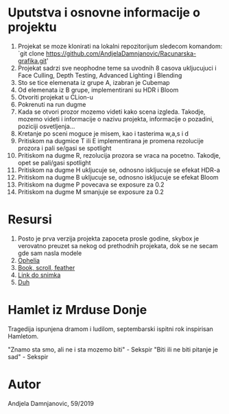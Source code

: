 # Uputstva i osnovne informacije o projektu
1. Projekat se moze klonirati na lokalni repozitorijum sledecom komandom: `git clone https://github.com/AndjelaDamnjanovic/Racunarska-grafika.git'
2. Projekat sadrzi sve neophodne teme sa uvodnih 8 casova ukljucujuci i Face Culling, Depth Testing, Advanced Lighting i Blending
3. Sto se tice elemenata iz grupe A, izabran je Cubemap
4. Od elemenata iz B grupe, implementirani su HDR i Bloom
5. Otvoriti projekat u CLion-u
6. Pokrenuti na run dugme
7. Kada se otvori prozor mozemo videti kako scena izgleda. Takodje, mozemo videti i informacije o nazivu projekta, informacije o pozadini, poziciji osvetljenja...
8. Kretanje po sceni moguce je misem, kao i tasterima w,a,s i d
9. Pritiskom na dugmice T ili E implementirana je promena rezolucije prozora i pali se/gasi se spotlight
10. Pritiskom na dugme R, rezolucija prozora se vraca na pocetno. Takodje, opet se pali/gasi spotlight
10. Pritiskom na dugme H ukljucuje se, odnosno iskljucuje se efekat HDR-a
11. Pritiskom na dugme B ukljucuje se, odnosno iskljucuje se efekat Bloom
12. Pritiskom na dugme P povecava se exposure za 0.2
13. Pritiskom na dugme M smanjuje se exposure za 0.2

# Resursi
1. Posto je prva verzija projekta zapoceta prosle godine, skybox je verovatno preuzet sa nekog od prethodnih projekata, dok se ne secam gde sam nasla modele
2. [Ophelia](https://www.google.com/imgres?imgurl=https%3A%2F%2Fi.pinimg.com%2Foriginals%2F59%2F0c%2F86%2F590c86df63fd3bb8d4e2935162fc4866.png&tbnid=bkUh83_ZKlQbOM&vet=12ahUKEwjW49arxYyBAxXeiv0HHQZfDq4QMygBegQIARA1..i&imgrefurl=https%3A%2F%2Fwww.pinterest.com%2Fpin%2F536561743106412296%2F&docid=hWRUkBZ43Gga5M&w=500&h=500&q=ophelia%20flower%20speech&hl=sr&client=ubuntu&ved=2ahUKEwjW49arxYyBAxXeiv0HHQZfDq4QMygBegQIARA1)
3. [Book, scroll, feather](https://sharecg.com/v/82973/related/5/3D-Model/Old-Scroll-Feather-Candle)
4. [Link do snimka](https://www.youtube.com/watch?v=LunvkZAaHOc)
5. [Duh](https://www.pngwing.com/en/free-png-ddmtk)

# Hamlet iz Mrduse Donje
Tragedija ispunjena dramom i ludilom, septembarski ispitni rok inspirisan Hamletom.

"Znamo sta smo, ali ne i sta mozemo biti" - Sekspir
"Biti ili ne biti pitanje je sad" - Sekspir

# Autor
Andjela Damnjanovic, 59/2019
